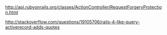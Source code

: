 http://api.rubyonrails.org/classes/ActionController/RequestForgeryProtection.html

http://stackoverflow.com/questions/19105706/rails-4-like-query-activerecord-adds-quotes

